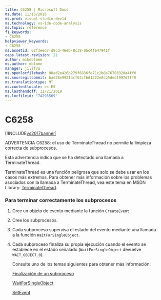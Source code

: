 ```yaml
---
title: C6258 | Microsoft Docs
ms.date: 11/15/2016
ms.prod: visual-studio-dev14
ms.technology: vs-ide-code-analysis
ms.topic: reference
f1_keywords:
- C6258
helpviewer_keywords:
- C6258
ms.assetid: 62f3eed7-d9cd-46eb-8c38-0bc4f647941f
caps.latest.revision: 21
author: mikeblome
ms.author: mblome
manager: jillfra
ms.openlocfilehash: 88ad2e426b279f6836fe71c2b8a76703320a4ff0
ms.sourcegitcommit: bad28e99214cf62cfbd1222e8cb5ded1997d7ff0
ms.translationtype: MT
ms.contentlocale: es-ES
ms.lasthandoff: 11/21/2019
ms.locfileid: "74295569"
---
```

# <a name="c6258"></a>C6258
[!INCLUDE[vs2017banner](../includes/vs2017banner.md)]

ADVERTENCIA C6258: el uso de TerminateThread no permite la limpieza correcta de subprocesos.  
  
 Esta advertencia indica que se ha detectado una llamada a TerminateThread.  
  
 TerminateThread es una función peligrosa que solo se debe usar en los casos más extremos. Para obtener más información sobre los problemas asociados con la llamada a TerminateThread, vea este tema en MSDN Library: [TerminateThread](https://go.microsoft.com/fwlink/?LinkId=150233).  
  
### <a name="to-properly-terminate-threads"></a>Para terminar correctamente los subprocesos  
  
1. Cree un objeto de evento mediante la función `CreateEvent`.  
  
2. Cree los subprocesos.  
  
3. Cada subproceso supervisa el estado del evento mediante una llamada a la función `WaitForSingleObject`.  
  
4. Cada subproceso finaliza su propia ejecución cuando el evento se establece en el estado señalado (`WaitForSingleObject` devuelve `WAIT_OBJECT_0`).  
  
   Consulte uno de los temas siguientes para obtener más información:  
  
   [Finalización de un subproceso](https://go.microsoft.com/fwlink/?LinkId=150234)  
  
   [WaitForSingleObject](https://go.microsoft.com/fwlink/?LinkId=150235)  
  
   [SetEvent](https://go.microsoft.com/fwlink/?LinkId=150232)
